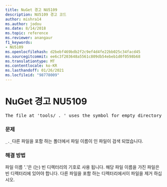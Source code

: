 ```yaml
---
title: NuGet 경고 NU5109
description: NU5109 경고 코드
author: mishra14
ms.author: jodou
ms.date: 8/14/2018
ms.topic: reference
ms.reviewer: anangaur
f1_keywords:
- NU5109
ms.openlocfilehash: d2bebf469bdb2f2c9ef4d4fe22bb025c34facd45
ms.sourcegitcommit: ee6c3f203648a5561c809db54ebeb1d0f0598b68
ms.translationtype: MT
ms.contentlocale: ko-KR
ms.lasthandoff: 01/26/2021
ms.locfileid: "98778009"
---
```

# <a name="nuget-warning-nu5109"></a>NuGet 경고 NU5109
<pre>The file at 'tools/_._' uses the symbol for empty directory '_._', but it is present in a directory that contains other files. Please remove this file from directories that contain other files.</pre>

### <a name="issue"></a>문제

`_._`다른 파일을 포함 하는 폴더에서 파일 이름이 인 파일이 검색 되었습니다.


### <a name="solution"></a>해결 방법

 파일 이름 '_._'은 (는) 빈 디렉터리의 기호로 사용 됩니다. 해당 파일 이름을 가진 파일은 빈 디렉터리에 있어야 합니다. 다른 파일을 포함 하는 디렉터리에서이 파일을 제거 하십시오.

